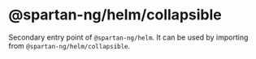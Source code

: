 # @spartan-ng/helm/collapsible

Secondary entry point of `@spartan-ng/helm`. It can be used by importing from `@spartan-ng/helm/collapsible`.
